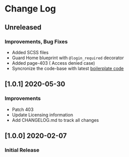 # Change Log

## Unreleased
### Improvements, Bug Fixes

- Added SCSS files
- Guard Home blueprint with `@login_required` decorator
- Added page-403 ( Access denied case)
- Syncronize the code-base with latest [boilerplate code](https://github.com/app-generator/boilerplate-code-flask-dashboard)

## [1.0.1] 2020-05-30
### Improvements

- Patch 403
- Update Licensing information
- Add CHANGELOG.md to track all changes

## [1.0.0] 2020-02-07
### Initial Release
